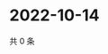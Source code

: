 # 2022-10-14

共 0 条

<!-- BEGIN WEIBO -->
<!-- 最后更新时间 Fri Oct 14 2022 12:49:42 GMT+0800 (China Standard Time) -->

<!-- END WEIBO -->

